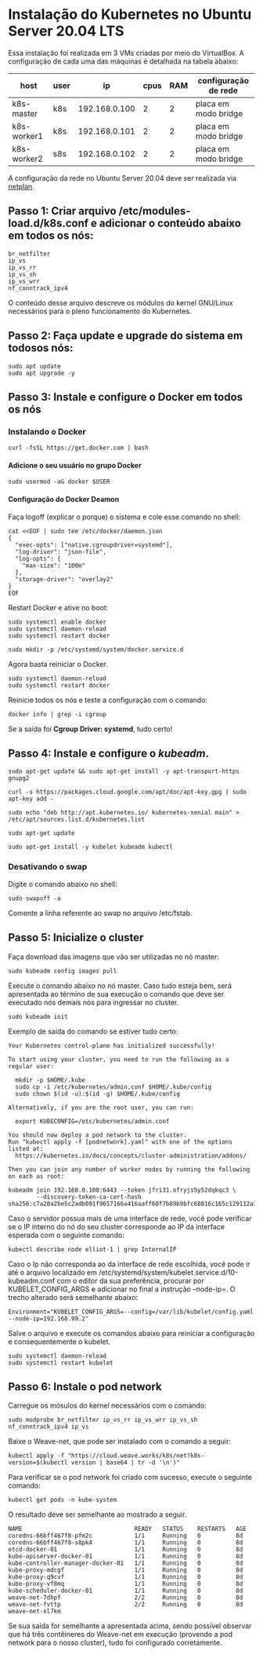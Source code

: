 # Instalação do Kubernetes no Ubuntu Server 20.04 LTS

Essa instalação foi realizada em 3 VMs criadas por meio do VirtualBox. A configuração de cada uma das máquinas é detalhada na tabela abaixo:

| host        | user | ip            | cpus | RAM | configuração de rede |
|-------------|------|---------------|------|-----|----------------------|
| k8s-master  | k8s  | 192.168.0.100 | 2    | 2   | placa em modo bridge |
| k8s-worker1 | k8s  | 192.168.0.101 | 2    | 2   | placa em modo bridge |
| k8s-worker2 | s8s  | 192.168.0.102 | 2    | 2   | placa em modo bridge |

A configuração da rede no Ubuntu Server 20.04 deve ser realizada via [netplan](https://netplan.io/examples/).

## Passo 1: Criar arquivo /etc/modules-load.d/k8s.conf e adicionar o conteúdo abaixo em todos os nós:

```
br_netfilter
ip_vs
ip_vs_rr
ip_vs_sh
ip_vs_wrr
nf_conntrack_ipv4
```

O conteúdo desse arquivo descreve os módulos do kernel GNU/Linux necessários para o pleno funcionamento do Kubernetes.

## Passo 2: Faça update e upgrade do sistema em todosos nós:

```shell
sudo apt update
sudo apt upgrade -y
```

## Passo 3: Instale e configure o Docker em todos os nós

### Instalando o Docker

```shell
curl -fsSL https://get.docker.com | bash
```

#### Adicione o seu usuário no grupo Docker

```shell
sudo usermod -aG docker $USER
```

#### Configuração do Docker Deamon

Faça logoff (explicar o porque) o sistema e cole esse comando no shell:

```shell
cat <<EOF | sudo tee /etc/docker/daemon.json
{
  "exec-opts": ["native.cgroupdriver=systemd"],
  "log-driver": "json-file",
  "log-opts": {
    "max-size": "100m"
  },
  "storage-driver": "overlay2"
}
EOF
```
Restart Docker e ative no boot:

```shell
sudo systemctl enable docker
sudo systemctl daemon-reload
sudo systemctl restart docker
```

```
sudo mkdir -p /etc/systemd/system/docker.service.d
```

Agora basta reiniciar o Docker.

```
sudo systemctl daemon-reload
sudo systemctl restart docker
```

Reinicie todos os nós e teste a configuração com o comando:

```
docker info | grep -i cgroup
```

Se a saída foi **Cgroup Driver: systemd**, tudo certo!

## Passo 4: Instale e configure o *kubeadm*.

~~~shell
sudo apt-get update && sudo apt-get install -y apt-transport-https gnupg2

curl -s https://packages.cloud.google.com/apt/doc/apt-key.gpg | sudo apt-key add -

sudo echo "deb http://apt.kubernetes.io/ kubernetes-xenial main" > /etc/apt/sources.list.d/kubernetes.list

sudo apt-get update

sudo apt-get install -y kubelet kubeadm kubectl
~~~

### Desativando o swap

Digite o comando abaixo no shell:

~~~shell
sudo swapoff -a
~~~

Comente a linha referente ao swap no arquivo /etc/fstab.

## Passo 5: Inicialize o cluster

Faça download das imagens que vão ser utilizadas no nó master:

~~~shell
sudo kubeadm config images pull
~~~

Execute o comando abaixo no nó master. Caso tudo esteja bem, será apresentada ao término de sua execução o comando que deve ser executado nos demais nós para ingressar no cluster.

~~~shell
sudo kubeadm init
~~~

Exemplo de saída do comando se estiver tudo certo:

~~~shel
Your Kubernetes control-plane has initialized successfully!

To start using your cluster, you need to run the following as a regular user:

  mkdir -p $HOME/.kube
  sudo cp -i /etc/kubernetes/admin.conf $HOME/.kube/config
  sudo chown $(id -u):$(id -g) $HOME/.kube/config

Alternatively, if you are the root user, you can run:

  export KUBECONFIG=/etc/kubernetes/admin.conf

You should now deploy a pod network to the cluster.
Run "kubectl apply -f [podnetwork].yaml" with one of the options listed at:
  https://kubernetes.io/docs/concepts/cluster-administration/addons/

Then you can join any number of worker nodes by running the following on each as root:

kubeadm join 192.168.0.100:6443 --token jfri31.ofryjs5y52dqkqc3 \
        --discovery-token-ca-cert-hash sha256:c7a20a2be5c2adb091f9657166a416aaff60f7b89b9bfc68016c165c129112a1
~~~

Caso o servidor possua mais de uma interface de rede, você pode verificar se o IP interno do nó do seu cluster corresponde ao IP da interface esperada com o seguinte comando:

~~~shell
kubectl describe node elliot-1 | grep InternalIP
~~~

Caso o Ip não corresponda ao da interface de rede escolhida, você pode ir até o arquivo localizado em /etc/systemd/system/kubelet.service.d/10-kubeadm.conf com o editor da sua preferência, procurar por KUBELET_CONFIG_ARGS e adicionar no final a instrução –node-ip=. O trecho alterado será semelhante abaixo:

~~~shell
Environment="KUBELET_CONFIG_ARGS=--config=/var/lib/kubelet/config.yaml --node-ip=192.168.99.2"
~~~

Salve o arquivo e execute os comandos abaixo para reiniciar a configuração e consequentemente o kubelet.

~~~shell
sudo systemctl daemon-reload
sudo systemctl restart kubelet
~~~

## Passo 6: Instale o pod network

Carregue os mósulos do kernel necessários com o comando:

~~~shell
sudo modprobe br_netfilter ip_vs_rr ip_vs_wrr ip_vs_sh nf_conntrack_ipv4 ip_vs
~~~

Baixe o Weave-net, que pode ser instalado com o comando a seguir:

~~~shell
kubectl apply -f "https://cloud.weave.works/k8s/net?k8s-version=$(kubectl version | base64 | tr -d '\n')"
~~~

Para verificar se o pod network foi criado com sucesso, execute o seguinte comando:

~~~shell
kubectl get pods -n kube-system
~~~

O resultado deve ser semelhante ao mostrado a seguir.

~~~shell
NAME                                READY   STATUS    RESTARTS   AGE
coredns-66bff467f8-pfm2c            1/1     Running   0          8d
coredns-66bff467f8-s8pk4            1/1     Running   0          8d
etcd-docker-01                      1/1     Running   0          8d
kube-apiserver-docker-01            1/1     Running   0          8d
kube-controller-manager-docker-01   1/1     Running   0          8d
kube-proxy-mdcgf                    1/1     Running   0          8d
kube-proxy-q9cvf                    1/1     Running   0          8d
kube-proxy-vf8mq                    1/1     Running   0          8d
kube-scheduler-docker-01            1/1     Running   0          8d
weave-net-7dhpf                     2/2     Running   0          8d
weave-net-fvttp                     2/2     Running   0          8d
weave-net-xl7km         
~~~

Se sua saída for semelhante a apresentada acima, sendo possível observar que há três contêineres do Weave-net em execução (provendo a pod network para o nosso cluster), tudo foi configurado corretamente.
